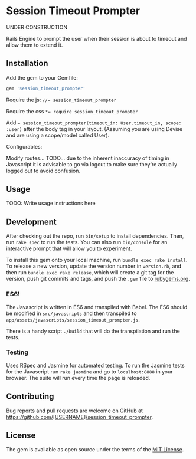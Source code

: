 # Session Timeout Prompter

UNDER CONSTRUCTION

Rails Engine to prompt the user when their session is about to timeout and allow them to extend it.

## Installation

Add the gem to your Gemfile:

```ruby
gem 'session_timeout_prompter'
```

Require the js: `//= session_timeout_prompter`

Require the css `*= require session_timeout_prompter`

Add `= session_timeout_prompter(timeout_in: User.timeout_in, scope: :user)` after the body tag in your layout. (Assuming you are using Devise and are using a scope/model called User).


Configurables:

Modify routes... TODO... due to the inherent inaccuracy of timing in Javascript it is advisable to go via logout to make sure they're actually logged out to avoid confusion.

## Usage

TODO: Write usage instructions here


## Development

After checking out the repo, run `bin/setup` to install dependencies. Then, run `rake spec` to run the tests. You can also run `bin/console` for an interactive prompt that will allow you to experiment.

To install this gem onto your local machine, run `bundle exec rake install`. To release a new version, update the version number in `version.rb`, and then run `bundle exec rake release`, which will create a git tag for the version, push git commits and tags, and push the `.gem` file to [rubygems.org](https://rubygems.org).

### ES6!

The Javascript is written in ES6 and transpiled with Babel. The ES6 should be modified in `src/javascripts` and then transpiled to `app/assets/javascripts/session_timeout_prompter.js`.

There is a handy script `./build` that will do the transpilation and run the tests.

### Testing

Uses RSpec and Jasmine for automated testing. To run the Jasmine tests for the Javascript run `rake jasmine` and go to `localhost:8888` in your browser. The suite will run every time the page is reloaded.

## Contributing

Bug reports and pull requests are welcome on GitHub at https://github.com/[USERNAME]/session_timeout_prompter.

## License

The gem is available as open source under the terms of the [MIT License](http://opensource.org/licenses/MIT).
